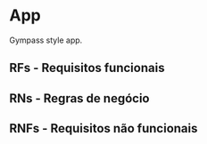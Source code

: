 # App

Gympass style app.

## RFs - Requisitos funcionais

## RNs - Regras de negócio

## RNFs - Requisitos não funcionais